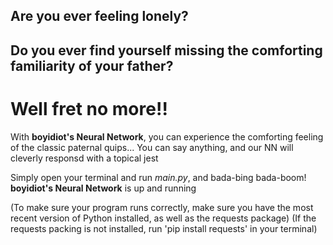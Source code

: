 ## Are you ever feeling lonely?
## Do you ever find yourself missing the comforting familiarity of your father?

# Well fret no more!!
With **boyidiot's Neural Network**, you can experience the comforting feeling of the classic paternal quips...
You can say anything, and our NN will cleverly responsd with a topical jest

Simply open your terminal and run _main.py_, and bada-bing bada-boom! **boyidiot's Neural Network** is up and running

(To make sure your program runs correctly, make sure you have the most recent version of Python installed, as well as the requests package)
(If the requests packing is not installed, run 'pip install requests' in your terminal)

